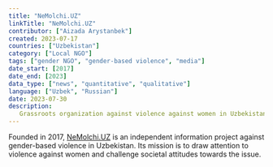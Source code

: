 ```yaml
---
title: "NeMolchi.UZ"
linkTitle: "NeMolchi.UZ"
contributor: ["Aizada Arystanbek"]
created: 2023-07-17
countries: ["Uzbekistan"]
category: ["Local NGO"]
tags: ["gender NGO", "gender-based violence", "media"]
date_start: [2017]
date_end: [2023]
data_type: ["news", "quantitative", "qualitative"]
language: ["Uzbek", "Russian"]
date: 2023-07-30
description:
   Grassroots organization against violence against women in Uzbekistan.
---
```


Founded in 2017, [NeMolchi.UZ](https://nemolchi.uz) is an independent information project against gender-based violence in Uzbekistan. Its mission is to draw attention to violence against women and challenge societal attitudes towards the issue.
